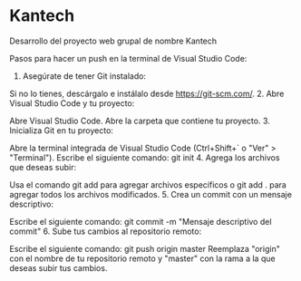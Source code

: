 # Kantech
Desarrollo del proyecto web grupal de nombre Kantech


Pasos para hacer un push en la terminal de Visual Studio Code:
1. Asegúrate de tener Git instalado:

Si no lo tienes, descárgalo e instálalo desde https://git-scm.com/.
2. Abre Visual Studio Code y tu proyecto:

Abre Visual Studio Code.
Abre la carpeta que contiene tu proyecto.
3. Inicializa Git en tu proyecto:

Abre la terminal integrada de Visual Studio Code (Ctrl+Shift+` o "Ver" > "Terminal").
Escribe el siguiente comando:
git init
4. Agrega los archivos que deseas subir:

Usa el comando git add para agregar archivos específicos o git add . para agregar todos los archivos modificados.
5. Crea un commit con un mensaje descriptivo:

Escribe el siguiente comando:
git commit -m "Mensaje descriptivo del commit"
6. Sube tus cambios al repositorio remoto:

Escribe el siguiente comando:
git push origin master
Reemplaza "origin" con el nombre de tu repositorio remoto y "master" con la rama a la que deseas subir tus cambios.
